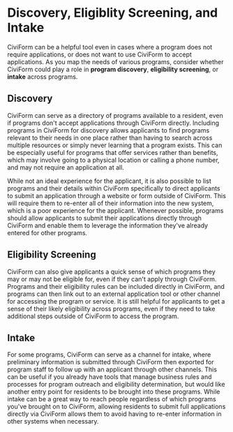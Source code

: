 # Discovery, Eligiblity Screening, and Intake

CiviForm can be a helpful tool even in cases where a program does not require applications, or does not want to use CiviForm to accept applications. As you map the needs of various programs, consider whether CiviForm could play a role in **program discovery**, **eligibility screening**, or **intake** across programs.

## Discovery
CiviForm can serve as a directory of programs available to a resident, even if programs don't accept applications through CiviForm directly. Including programs in CiviForm for discovery allows applicants to find programs relevant to their needs in one place rather than having to search across multiple resources or simply never learning that a program exists. This can be especially useful for programs that offer services rather than benefits, which may involve going to a physical location or calling a phone number, and may not require an application at all. 

While not an ideal experience for the applicant, it is also possible to list programs and their details within CiviForm specifically to direct applicants to submit an application through a website or form outside of CiviForm. This will require them to re-enter all of their information into the new system, which is a poor experience for the applicant. Whenever possible, programs should allow applicants to submit their applications directly through CiviForm and enable them to leverage the information they've already entered for other programs.

## Eligibility Screening
CiviForm can also give applicants a quick sense of which programs they may or may not be eligible for, even if they can't apply through CiviForm. Programs and their eligibility rules can be included directly in CiviForm, and programs can then link out to an external application tool or other channel for accessing the program or service. It is still helpful for applicants to get a sense of their likely eligibility across programs, even if they need to take additional steps outside of CiviForm to access the program.

## Intake
For some programs, CiviForm can serve as a channel for intake, where preliminary information is submitted through CiviForm then exported for program staff to follow up with an applicant through other channels. This can be useful if you already have tools that manage business rules and processes for program outreach and eligibility determination, but would like another entry point for residents to be brought into these programs. While intake can be a great way to reach people regardless of which programs you've brought on to CiviForm, allowing residents to submit full applications directly via CiviForm allows them to avoid having to re-enter information in other systems when necessary.
